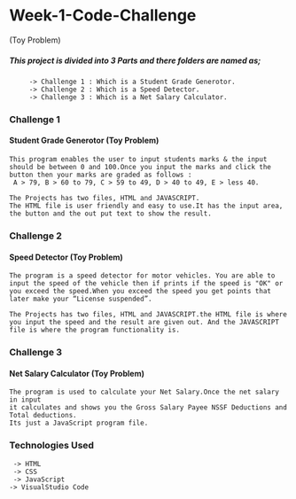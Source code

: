 # Week-1-Code-Challenge
(Toy Problem)


#####  This project is divided into 3 Parts and there folders are named as;
         -> Challenge 1 : Which is a Student Grade Generotor.
         -> Challenge 2 : Which is a Speed Detector.
         -> Challenge 3 : Which is a Net Salary Calculator.



### Challenge 1
#### Student Grade Generotor (Toy Problem)
    This program enables the user to input students marks & the input should be between 0 and 100.Once you input the marks and click the button then your marks are graded as follows :
     A > 79, B > 60 to 79, C > 59 to 49, D > 40 to 49, E > less 40.

    The Projects has two files, HTML and JAVASCRIPT. 
    The HTML file is user friendly and easy to use.It has the input area, the button and the out put text to show the result.




### Challenge 2
#### Speed Detector (Toy Problem)
    The program is a speed detector for motor vehicles. You are able to input the speed of the vehicle then if prints if the speed is "OK" or
    you exceed the speed.When you exceed the speed you get points that later make your “License suspended”.

    The Projects has two files, HTML and JAVASCRIPT.the HTML file is where you input the speed and the result are given out. And the JAVASCRIPT file is where the program functionality is.





### Challenge 3
####  Net Salary Calculator (Toy Problem)
    The program is used to calculate your Net Salary.Once the net salary in input
    it calculates and shows you the Gross Salary Payee NSSF Deductions and Total deductions.
    Its just a JavaScript program file.



### Technologies Used
     -> HTML
     -> CSS
     -> JavaScript
    -> VisualStudio Code





